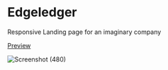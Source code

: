 # Edgeledger

Responsive Landing page for an imaginary company


[Preview]()


![Screenshot (480)](https://user-images.githubusercontent.com/49479307/178119031-6e4fcc68-8eed-4cd1-bae6-bd338f8634c2.png)

